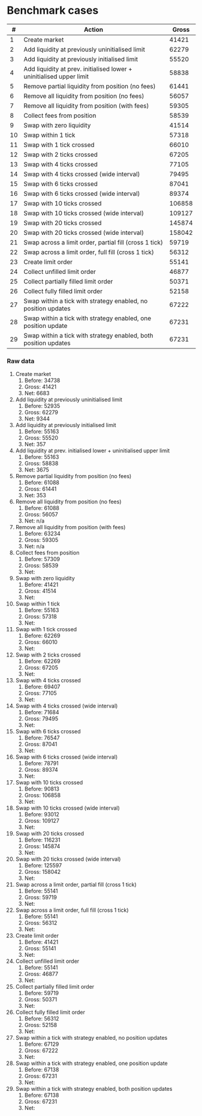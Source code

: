 # Benchmark cases

| #   | Action                                                               | Gross  |
| --- | -------------------------------------------------------------------- | ------ |
| 1   | Create market                                                        | 41421  |
| 2   | Add liquidity at previously uninitialised limit                      | 62279  |
| 3   | Add liquidity at previously initialised limit                        | 55520  |
| 4   | Add liquidity at prev. initialised lower + uninitialised upper limit | 58838  |
| 5   | Remove partial liquidity from position (no fees)                     | 61441  |
| 6   | Remove all liquidity from position (no fees)                         | 56057  |
| 7   | Remove all liquidity from position (with fees)                       | 59305  |
| 8   | Collect fees from position                                           | 58539  |
| 9   | Swap with zero liquidity                                             | 41514  |
| 10  | Swap within 1 tick                                                   | 57318  |
| 11  | Swap with 1 tick crossed                                             | 66010  |
| 12  | Swap with 2 ticks crossed                                            | 67205  |
| 13  | Swap with 4 ticks crossed                                            | 77105  |
| 14  | Swap with 4 ticks crossed (wide interval)                            | 79495  |
| 15  | Swap with 6 ticks crossed                                            | 87041  |
| 16  | Swap with 6 ticks crossed (wide interval)                            | 89374  |
| 17  | Swap with 10 ticks crossed                                           | 106858 |
| 18  | Swap with 10 ticks crossed (wide interval)                           | 109127 |
| 19  | Swap with 20 ticks crossed                                           | 145874 |
| 20  | Swap with 20 ticks crossed (wide interval)                           | 158042 |
| 21  | Swap across a limit order, partial fill (cross 1 tick)               | 59719  |
| 22  | Swap across a limit order, full fill (cross 1 tick)                  | 56312  |
| 23  | Create limit order                                                   | 55141  |
| 24  | Collect unfilled limit order                                         | 46877  |
| 25  | Collect partially filled limit order                                 | 50371  |
| 26  | Collect fully filled limit order                                     | 52158  |
| 27  | Swap within a tick with strategy enabled, no position updates        | 67222  |
| 28  | Swap within a tick with strategy enabled, one position update        | 67231  |
| 29  | Swap within a tick with strategy enabled, both position updates      | 67231  |

### Raw data

1. Create market
   1. Before: 34738
   2. Gross: 41421
   3. Net: 6683
2. Add liquidity at previously uninitialised limit
   1. Before: 52935
   2. Gross: 62279
   3. Net: 9344
3. Add liquidity at previously initialised limit
   1. Before: 55163
   2. Gross: 55520
   3. Net: 357
4. Add liquidity at prev. initialised lower + uninitialised upper limit
   1. Before: 55163
   2. Gross: 58838
   3. Net: 3675
5. Remove partial liquidity from position (no fees)
   1. Before: 61088
   2. Gross: 61441
   3. Net: 353
6. Remove all liquidity from position (no fees)
   1. Before: 61088
   2. Gross: 56057
   3. Net: n/a
7. Remove all liquidity from position (with fees)
   1. Before: 63234
   2. Gross: 59305
   3. Net: n/a
8. Collect fees from position
   1. Before: 57309
   2. Gross: 58539
   3. Net:
9. Swap with zero liquidity
   1. Before: 41421
   2. Gross: 41514
   3. Net:
10. Swap within 1 tick
    1. Before: 55163
    2. Gross: 57318
    3. Net:
11. Swap with 1 tick crossed
    1. Before: 62269
    2. Gross: 66010
    3. Net:
12. Swap with 2 ticks crossed
    1. Before: 62269
    2. Gross: 67205
    3. Net:
13. Swap with 4 ticks crossed
    1. Before: 69407
    2. Gross: 77105
    3. Net:
14. Swap with 4 ticks crossed (wide interval)
    1. Before: 71684
    2. Gross: 79495
    3. Net:
15. Swap with 6 ticks crossed
    1. Before: 76547
    2. Gross: 87041
    3. Net:
16. Swap with 6 ticks crossed (wide interval)
    1. Before: 78791
    2. Gross: 89374
    3. Net:
17. Swap with 10 ticks crossed
    1. Before: 90813
    2. Gross: 106858
    3. Net:
18. Swap with 10 ticks crossed (wide interval)
    1. Before: 93012
    2. Gross: 109127
    3. Net:
19. Swap with 20 ticks crossed
    1. Before: 116231
    2. Gross: 145874
    3. Net:
20. Swap with 20 ticks crossed (wide interval)
    1. Before: 125597
    2. Gross: 158042
    3. Net:
21. Swap across a limit order, partial fill (cross 1 tick)
    1. Before: 55141
    2. Gross: 59719
    3. Net:
22. Swap across a limit order, full fill (cross 1 tick)
    1. Before: 55141
    2. Gross: 56312
    3. Net:
23. Create limit order
    1. Before: 41421
    2. Gross: 55141
    3. Net:
24. Collect unfilled limit order
    1. Before: 55141
    2. Gross: 46877
    3. Net:
25. Collect partially filled limit order
    1. Before: 59719
    2. Gross: 50371
    3. Net:
26. Collect fully filled limit order
    1. Before: 56312
    2. Gross: 52158
    3. Net:
27. Swap within a tick with strategy enabled, no position updates
    1. Before: 67129
    2. Gross: 67222
    3. Net:
28. Swap within a tick with strategy enabled, one position update
    1. Before: 67138
    2. Gross: 67231
    3. Net:
29. Swap within a tick with strategy enabled, both position updates
    1. Before: 67138
    2. Gross: 67231
    3. Net:
